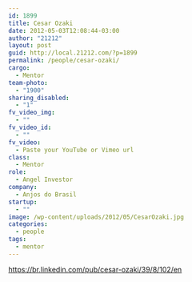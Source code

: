 ```yaml
---
id: 1899
title: Cesar Ozaki
date: 2012-05-03T12:08:44-03:00
author: "21212"
layout: post
guid: http://local.21212.com/?p=1899
permalink: /people/cesar-ozaki/
cargo:
  - Mentor
team-photo:
  - "1900"
sharing_disabled:
  - "1"
fv_video_img:
  - ""
fv_video_id:
  - ""
fv_video:
  - Paste your YouTube or Vimeo url
class:
  - Mentor
role:
  - Angel Investor
company:
  - Anjos do Brasil
startup:
  - ""
image: /wp-content/uploads/2012/05/CesarOzaki.jpg
categories:
  - people
tags:
  - mentor
---
```

https://br.linkedin.com/pub/cesar-ozaki/39/8/102/en